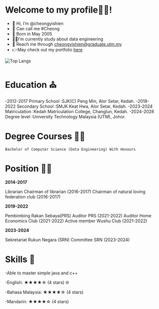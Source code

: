 # Welcome to my profile🙈🙈!
- 👋 Hi, I’m @cheongyishien
- 🐣 Can call me #Cheong
- 📅 Born in May 2005
- 👨‍🎓I’m currently study about data engineering
- 📩 Reach me through cheongyishien@graduate.utm.my
- 👉May check out my portfolio [here](https://cheongyishien.github.io/)

![Top Langs](https://github-readme-stats.vercel.app/api/top-langs/?username=cheongyishien&layout=compact)
<!---


cheongyishien/cheongyishien is a ✨ special ✨ repository because its `README.md` (this file) appears on your GitHub profile.
You can click the Preview link to take a look at your changes.
--->



# Education ⛪

-2012-2017    Primary School        :SJK(C) Peng Min, Alor Setar, Kedah.
-2018-2022    Secondary School      :SMJK Keat Hwa, Alor Setar, Kedah.
-2023-2024    Matriculation         :Kedah Matriculation College, Changlun, Kedah.
-2024-2028    Degree level          :University Technology Malaysia (UTM), Johor.


 # Degree Courses 👩‍🎓
	Bachelor of Computer Science (Data Engineering) With Honours

 
# Position 👨‍⚖️
 **2014-2017**
 
 Librarian
 Chairman of librarian (2016-2017)
 Chairman of natural loving federation club (2016-2017)

**2019-2022**

Pembimbing Rakan Sebaya(PRS)
Auditor PRS (2021-2022)
Auditor Home Economics Club (2021-2022)
Active member Wushu Club (2021-2022)

**2023-2024**

Sekretariat Rukun Negara (SRN)
Committee SRN (2023-2024)



# Skills 💪
-Able to master simple java and c++

-English: ★★★★☆ (4 stars) 🌐

-Bahasa Malaysia: ★★★★☆ (4 stars)

-Mandarin: ★★★★☆ (4 stars)


 
